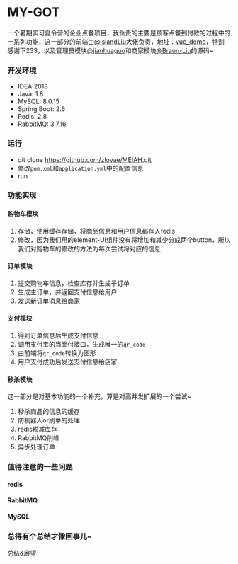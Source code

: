 # MY-GOT
一个暑期实习夏令营的企业点餐项目，我负责的主要是顾客点餐到付款的过程中的一系列功能，这一部分的前端由[@islandLiu](https://github.com/IslandLiu)大佬负责，地址：[vue_demo](https://github.com/IslandLiu/vue_demo)，特别感谢下233，以及管理员模块[@jianhuaguo](https://github.com/jianhuaguo/meiya_springboot)和商家模块[@Braun-Liu](https://github.com/Braun-Liu/meiya)的源码~

### 开发环境

 - IDEA 2018
 - Java: 1.8 
 - MySQL: 8.0.15
 - Spring Boot: 2.6
 - Redis: 2.8
 - RabbitMQ: 3.7.16

### 运行

 - git clone https://github.com/zlovae/MEIAH.git
 - 修改`pom.xml`和`application.yml`中的配置信息
 - run

### 功能实现

#### 购物车模块

 1. 存储，使用缓存存储，将商品信息和用户信息都存入redis
 2. 修改，因为我们用的element-UI组件没有将增加和减少分成两个button，所以我们对购物车的修改的方法为每次尝试将对应的信息

#### 订单模块

 1. 提交购物车信息，检查库存并生成子订单
 2. 生成主订单，并返回支付信息给用户
 3. 发送新订单消息给商家

#### 支付模块

 1. 得到订单信息后生成支付信息
 2. 调用支付宝的当面付接口，生成唯一的`qr_code`
 3. 由前端将`qr_code`转换为图形
 4. 用户支付成功后发送支付信息给店家

#### 秒杀模块

这一部分是对基本功能的一个补充，算是对高并发扩展的一个尝试~

 1. 秒杀商品的信息的缓存
 2. 防机器人or刷单的处理
 3. redis预减库存
 4. RabbitMQ削峰
 5. 异步处理订单

### 值得注意的一些问题

#### redis
#### RabbitMQ
#### MySQL

### 总得有个总结才像回事儿~

总结&展望